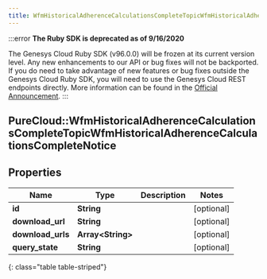 ```yaml
---
title: WfmHistoricalAdherenceCalculationsCompleteTopicWfmHistoricalAdherenceCalculationsCompleteNotice
---
```


:::error
**The Ruby SDK is deprecated as of 9/16/2020**

The Genesys Cloud Ruby SDK (v96.0.0) will be frozen at its current version level. Any new enhancements to our API or bug fixes will not be backported. If you do need to take advantage of new features or bug fixes outside the Genesys Cloud Ruby SDK, you will need to use the Genesys Cloud REST endpoints directly. More information can be found in the [Official Announcement](https://developer.mypurecloud.com/forum/t/announcement-genesys-cloud-ruby-sdk-end-of-life/8850).
:::


## PureCloud::WfmHistoricalAdherenceCalculationsCompleteTopicWfmHistoricalAdherenceCalculationsCompleteNotice

## Properties

|Name | Type | Description | Notes|
|------------ | ------------- | ------------- | -------------|
| **id** | **String** |  | [optional] |
| **download_url** | **String** |  | [optional] |
| **download_urls** | **Array&lt;String&gt;** |  | [optional] |
| **query_state** | **String** |  | [optional] |
{: class="table table-striped"}


